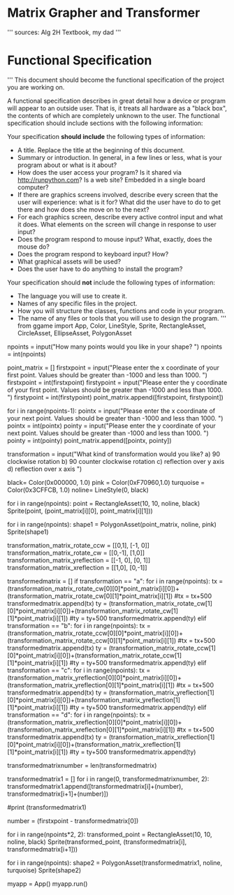 # Matrix Grapher and Transformer
'''
sources: Alg 2H Textbook, my dad
'''

# Functional Specification

'''
This document should become the functional specification of the project you are working on.

A functional specification describes in great detail how a device or program will appear to an
outside user. That is, it treats all hardware as a "black box", the contents of which are completely
unknown to the user. The functional specification should include sections with the following information:

Your specification **should include** the following types of information:

* A title. Replace the title at the beginning of this document.
* Summary or introduction. In general, in a few lines or less, what is your program about or what is it about?
* How does the user access your program? Is it shared via http://runpython.com? Is a web site? Embedded in 
  a single board computer? 
* If there are graphics screens involved, describe every screen that the user will experience: what is it for? 
  What did the user have to do to get there and how does she move on to the next?
* For each graphics screen, describe every active control input and what it does. What elements on the screen will
  change in response to user input?
* Does the program respond to mouse input? What, exactly, does the mouse do?
* Does the program respond to keyboard input? How?
* What graphical assets will be used?
* Does the user have to do anything to install the program?

Your specification should **not** include the following types of information:

* The language you will use to create it.
* Names of any specific files in the project.
* How you will structure the classes, functions and code in your program.
* The name of any files or tools that you will use to design the program.
'''
from ggame import App, Color, LineStyle, Sprite, RectangleAsset, CircleAsset, EllipseAsset, PolygonAsset

npoints = input("How many points would you like in your shape? ")
npoints = int(npoints)

point_matrix = []
firstxpoint = input("Please enter the x coordinate of your first point. Values should be greater than -1000 and less than 1000. ")
firstxpoint = int(firstxpoint)
firstypoint = input("Please enter the y coordinate of your first point. Values should be greater than -1000 and less than 1000. ")
firstypoint = int(firstypoint)
point_matrix.append([firstxpoint, firstypoint])

for i in range(npoints-1):
    pointx = input("Please enter the x coordinate of your next point. Values should be greater than -1000 and less than 1000. ")
    pointx = int(pointx)
    pointy = input("Please enter the y coordinate of your next point. Values should be greater than -1000 and less than 1000. ")
    pointy = int(pointy)
    point_matrix.append([pointx, pointy])
    
transformation = input("What kind of transformation would you like? a) 90 clockwise rotation  b) 90 counter clockwise rotation  c) reflection over y axis  d) reflection over x axis ")

black= Color(0x000000, 1.0)
pink = Color(0xF70960,1.0)
turquoise = Color(0x3CFFCB, 1.0)
noline= LineStyle(0, black)

for i in range(npoints):
    point = RectangleAsset(10, 10, noline, black)
    Sprite(point, (point_matrix[i][0], point_matrix[i][1]))

for i in range(npoints):
    shape1 = PolygonAsset(point_matrix, noline, pink)
    Sprite(shape1)

transformation_matrix_rotate_ccw = [[0,1], [-1, 0]]
transformation_matrix_rotate_cw = [[0,-1], [1,0]]
transformation_matrix_yreflection = [[-1, 0], [0, 1]]
transformation_matrix_xreflection = [[1,0], [0,-1]]

transformedmatrix = []
if transformation == "a":
    for i in range(npoints):
        tx = (transformation_matrix_rotate_cw[0][0]*point_matrix[i][0])+(transformation_matrix_rotate_cw[0][1]*point_matrix[i][1])
        #tx = tx+500
        transformedmatrix.append(tx)
        ty = (transformation_matrix_rotate_cw[1][0]*point_matrix[i][0])+(transformation_matrix_rotate_cw[1][1]*point_matrix[i][1])
        #ty = ty+500
        transformedmatrix.append(ty)
elif transformation == "b":
    for i in range(npoints):
        tx = (transformation_matrix_rotate_ccw[0][0]*point_matrix[i][0])+(transformation_matrix_rotate_ccw[0][1]*point_matrix[i][1])
        #tx = tx+500
        transformedmatrix.append(tx)
        ty = (transformation_matrix_rotate_ccw[1][0]*point_matrix[i][0])+(transformation_matrix_rotate_ccw[1][1]*point_matrix[i][1])
        #ty = ty+500
        transformedmatrix.append(ty)
elif transformation == "c":
    for i in range(npoints):
        tx = (transformation_matrix_yreflection[0][0]*point_matrix[i][0])+(transformation_matrix_yreflection[0][1]*point_matrix[i][1])
        #tx = tx+500
        transformedmatrix.append(tx)
        ty = (transformation_matrix_yreflection[1][0]*point_matrix[i][0])+(transformation_matrix_yreflection[1][1]*point_matrix[i][1])
        #ty = ty+500
        transformedmatrix.append(ty)
elif transformation == "d":
    for i in range(npoints):
        tx = (transformation_matrix_xreflection[0][0]*point_matrix[i][0])+(transformation_matrix_xreflection[0][1]*point_matrix[i][1])
        #tx = tx+500
        transformedmatrix.append(tx)
        ty = (transformation_matrix_xreflection[1][0]*point_matrix[i][0])+(transformation_matrix_xreflection[1][1]*point_matrix[i][1])
        #ty = ty+500
        transformedmatrix.append(ty)


transformedmatrixnumber = len(transformedmatrix)

transformedmatrix1 = []
for i in range(0, transformedmatrixnumber, 2):
    transformedmatrix1.append([transformedmatrix[i]+(number), transformedmatrix[i+1]+(number)])

#print (transformedmatrix1)

number = (firstxpoint - transformedmatrix[0])

for i in range(npoints*2, 2):
    transformed_point = RectangleAsset(10, 10, noline, black)
    Sprite(transformed_point, (transformedmatrix[i], transformedmatrix[i+1]))

for i in range(npoints):
    shape2 = PolygonAsset(transformedmatrix1, noline, turquoise)
    Sprite(shape2)

myapp = App()
myapp.run()
